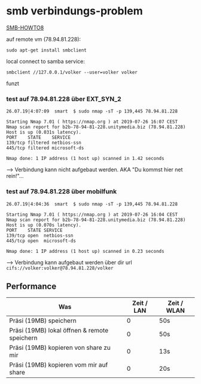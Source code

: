 # smb verbindungs-problem

[SMB-HOWTO8](https://www.tldp.org/HOWTO/SMB-HOWTO-8.html)
 
auf remote vm (78.94.81.228):

```
sudo apt-get install smbclient
```

local connect to samba service:
```
smbclient //127.0.0.1/volker --user=volker volker
```
funzt

### test auf 78.94.81.228 über EXT_SYN_2

```
26.07.19|4:07:09  smart  $ sudo nmap -sT -p 139,445 78.94.81.228

Starting Nmap 7.01 ( https://nmap.org ) at 2019-07-26 16:07 CEST
Nmap scan report for b2b-78-94-81-228.unitymedia.biz (78.94.81.228)
Host is up (0.031s latency).
PORT    STATE    SERVICE
139/tcp filtered netbios-ssn
445/tcp filtered microsoft-ds

Nmap done: 1 IP address (1 host up) scanned in 1.42 seconds
```

--> Verbindung kann nicht aufgebaut werden.
AKA "Du kommst hier net rein!"...

### test auf 78.94.81.228 über mobilfunk

```
26.07.19|4:04:36  smart  $ sudo nmap -sT -p 139,445 78.94.81.228

Starting Nmap 7.01 ( https://nmap.org ) at 2019-07-26 16:04 CEST
Nmap scan report for b2b-78-94-81-228.unitymedia.biz (78.94.81.228)
Host is up (0.070s latency).
PORT    STATE SERVICE
139/tcp open  netbios-ssn
445/tcp open  microsoft-ds

Nmap done: 1 IP address (1 host up) scanned in 0.23 seconds
```
--> Verbindung kann aufgebaut werden über dir url `cifs://volker:volker@78.94.81.228/volker`


## Performance

|Was|Zeit / LAN | Zeit / WLAN|
|---|---|---|
|Präsi (19MB) speichern |0|50s|
|Präsi (19MB) lokal öffnen & remote speichern |0|50s|
|Präsi (19MB) kopieren von share zu mir|0|13s|
|Präsi (19MB) kopieren vom mir auf share|0|20s|



